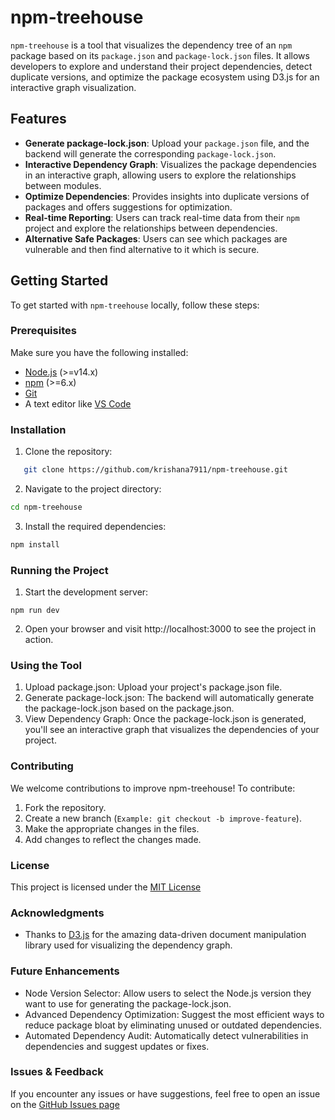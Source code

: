 # npm-treehouse

`npm-treehouse` is a tool that visualizes the dependency tree of an `npm` package based on its `package.json` and `package-lock.json` files. It allows developers to explore and understand their project dependencies, detect duplicate versions, and optimize the package ecosystem using D3.js for an interactive graph visualization.

## Features

- **Generate package-lock.json**: Upload your `package.json` file, and the backend will generate the corresponding `package-lock.json`.
- **Interactive Dependency Graph**: Visualizes the package dependencies in an interactive graph, allowing users to explore the relationships between modules.
- **Optimize Dependencies**: Provides insights into duplicate versions of packages and offers suggestions for optimization.
- **Real-time Reporting**: Users can track real-time data from their `npm` project and explore the relationships between dependencies.
- **Alternative Safe Packages**: Users can see which packages are vulnerable and then find alternative to it which is secure.

## Getting Started

To get started with `npm-treehouse` locally, follow these steps:

### Prerequisites

Make sure you have the following installed:

- [Node.js](https://nodejs.org/) (>=v14.x)
- [npm](https://npmjs.com/) (>=6.x)
- [Git](https://git-scm.com/)
- A text editor like [VS Code](https://code.visualstudio.com/)

### Installation

1. Clone the repository:

```bash
   git clone https://github.com/krishana7911/npm-treehouse.git
```
2. Navigate to the project directory:

```bash
cd npm-treehouse
```
3. Install the required dependencies:

```bash
npm install
```
### Running the Project
1. Start the development server:
```
npm run dev
```
2. Open your browser and visit http://localhost:3000 to see the project in action.

### Using the Tool
1. Upload package.json: Upload your project's package.json file.
2. Generate package-lock.json: The backend will automatically generate the package-lock.json based on the package.json.
3. View Dependency Graph: Once the package-lock.json is generated, you'll see an interactive graph that visualizes the dependencies of your project.

### Contributing
We welcome contributions to improve npm-treehouse! To contribute:

1. Fork the repository.
2. Create a new branch (`Example: git checkout -b improve-feature`).
3. Make the appropriate changes in the files.
4. Add changes to reflect the changes made.

### License
This project is licensed under the [MIT License](LICENSE)

### Acknowledgments
- Thanks to [D3.js](https://d3js.org/) for the amazing data-driven document manipulation library used for visualizing the dependency graph.

### Future Enhancements
- Node Version Selector: Allow users to select the Node.js version they want to use for generating the package-lock.json.
- Advanced Dependency Optimization: Suggest the most efficient ways to reduce package bloat by eliminating unused or outdated dependencies.
- Automated Dependency Audit: Automatically detect vulnerabilities in dependencies and suggest updates or fixes.

### Issues & Feedback
If you encounter any issues or have suggestions, feel free to open an issue on the [GitHub Issues page](https://github.com/krishana7911/npm-treehouse/issues)
